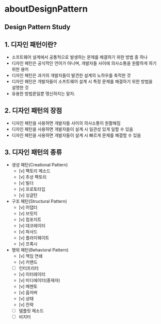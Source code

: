 # aboutDesignPattern
Design Pattern Study
---
## 1. 디자인 패턴이란?
- 소프트웨어 설계에서 공통적으로 발생하는 문제를 해결하기 위한 방법 중 하나
- 디자인 패턴은 공식적인 언어가 아니며, 개발자들 사이에 의사소통을 원활하게 하기 위한 용어
- 디자인 패턴은 과거의 개발자들이 발견한 설계의 노하우를 축적한 것
- 디자인 패턴은 개발자들이 소프트웨어 설계 시 특정 문제를 해결하기 위한 방법을 설명한 것
- 유용한 방법론일뿐 맹신하지는 말자.

## 2. 디자인 패턴의 장점 
- 디자인 패턴을 사용하면 개발자들 사이의 의사소통이 원활해짐
- 디자인 패턴을 사용하면 개발자들이 설계 시 일관성 있게 일할 수 있음
- 디자인 패턴을 사용하면 개발자들이 설계 시 빠르게 문제를 해결할 수 있음

## 3. 디자인 패턴의 종류
- 생성 패턴(Creational Pattern)
  - [v] 팩토리 메소드
  - [v] 추상 팩토리
  - [v] 빌더
  - [v] 프로토타입
  - [v] 싱글턴
- 구조 패턴(Structural Pattern)
  - [v] 어댑터
  - [v] 브릿지
  - [v] 컴포지트
  - [v] 데코레이터
  - [v] 파사드
  - [v] 플라이웨이트
  - [v] 프록시
- 행위 패턴(Behavioral Pattern)
  - [v] 책임 연쇄
  - [v] 커맨드
  - [ ] 인터프리터
  - [v] 이터레이터
  - [v] 미디에이터(중재자)
  - [v] 메멘토
  - [v] 옵저버
  - [v] 상태
  - [v] 전략
  - [ ] 템플릿 메소드
  - [ ] 비지터
